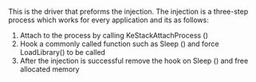 This is the driver that preforms the injection. The injection is a three-step process which works for every application and its
as follows:

  1. Attach to the process by calling KeStackAttachProcess ()
  2. Hook a commonly called function such as Sleep () and force LoadLibrary() to be called 
  3. After the injection is successful remove the hook on Sleep () and free allocated memory
